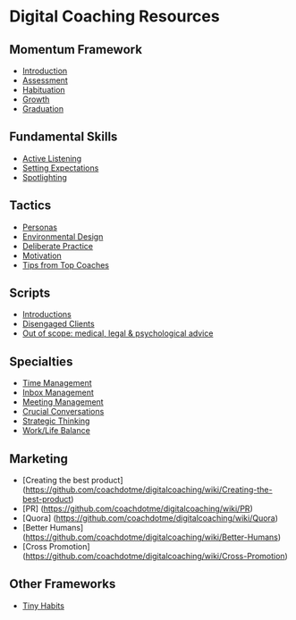 # Digital Coaching Resources

## Momentum Framework

* [Introduction](https://github.com/coachdotme/digitalcoaching/wiki/Introduction)
* [Assessment](https://github.com/coachdotme/digitalcoaching/wiki/Assessment----First-Action)
* [Habituation](https://github.com/coachdotme/digitalcoaching/wiki/Building-the-Habit)
* [Growth](https://github.com/coachdotme/digitalcoaching/wiki/Growth)
* [Graduation](https://github.com/coachdotme/digitalcoaching/wiki/Graduation)

## Fundamental Skills

* [Active Listening](https://github.com/coachdotme/digitalcoaching/wiki/Active-Listening)
* [Setting Expectations](https://github.com/coachdotme/digitalcoaching/wiki/Setting-Expectations)
* [Spotlighting](https://github.com/coachdotme/digitalcoaching/wiki/Spotlighting)

## Tactics

* [Personas](https://github.com/coachdotme/digitalcoaching/wiki/Personas)
* [Environmental Design](https://github.com/coachdotme/digitalcoaching/wiki/Environmental-Design)
* [Deliberate Practice](https://github.com/coachdotme/digitalcoaching/wiki/Deliberate-Practice)
* [Motivation](https://github.com/coachdotme/digitalcoaching/wiki/Motivational-Strategies)
* [Tips from Top Coaches](https://github.com/coachdotme/digitalcoaching/wiki/Tips-from-Top-Coaches)

## Scripts

* [Introductions](https://github.com/coachdotme/digitalcoaching/wiki/Introductions)
* [Disengaged Clients](https://github.com/coachdotme/digitalcoaching/wiki/Coaching-Disengaged-Clients)
* [Out of scope: medical, legal & psychological advice](https://github.com/coachdotme/digitalcoaching/wiki/Out-of-Scope:-medical,-legal-&-psychological-advice)

## Specialties

* [Time Management](https://github.com/coachdotme/digitalcoaching/wiki/Time-Management)
* [Inbox Management](https://github.com/coachdotme/digitalcoaching/wiki/Inbox-Management)
* [Meeting Management](https://github.com/coachdotme/digitalcoaching/wiki/Meeting-Management)
* [Crucial Conversations](https://github.com/coachdotme/digitalcoaching/wiki/Crucial-Conversations)
* [Strategic Thinking](https://github.com/coachdotme/digitalcoaching/wiki/Strategic-Thinking)
* [Work/Life Balance](https://github.com/coachdotme/digitalcoaching/wiki/Work-Life-Balance)

## Marketing

* [Creating the best product] (https://github.com/coachdotme/digitalcoaching/wiki/Creating-the-best-product)
* [PR] (https://github.com/coachdotme/digitalcoaching/wiki/PR)
* [Quora] (https://github.com/coachdotme/digitalcoaching/wiki/Quora)
* [Better Humans] (https://github.com/coachdotme/digitalcoaching/wiki/Better-Humans)
* [Cross Promotion] (https://github.com/coachdotme/digitalcoaching/wiki/Cross-Promotion)

## Other Frameworks

* [Tiny Habits](https://github.com/coachdotme/digitalcoaching/wiki/Tiny-Habits)